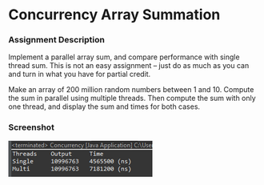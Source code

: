 # Concurrency Array Summation

### Assignment Description
Implement a parallel array sum, and compare performance with single thread sum. This is not an easy assignment – just do as much as you can and turn in what you have for partial credit.

Make an array of 200 million random numbers between 1 and 10. Compute the sum in parallel using multiple threads. Then compute the sum with only one thread, and display the sum and times for both cases.

### Screenshot
![screenshot.png](/screenshot.png)

